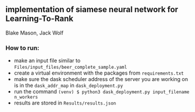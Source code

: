 ## implementation of siamese neural network for Learning-To-Rank

Blake Mason, Jack Wolf

### How to run:
- make an input file similar to `Files/input_files/beer_complete_sample.yaml`
- create a virtual environment with the packages from `requirements.txt`
- make sure the dask scheduler address of the server you are working on is 
in the `dask_addr_map` in `dask_deployment.py`
- run the command `(venv) $ python3 dask_deployment.py input_filename n_workers`
- results are stored in `Results/results.json`
